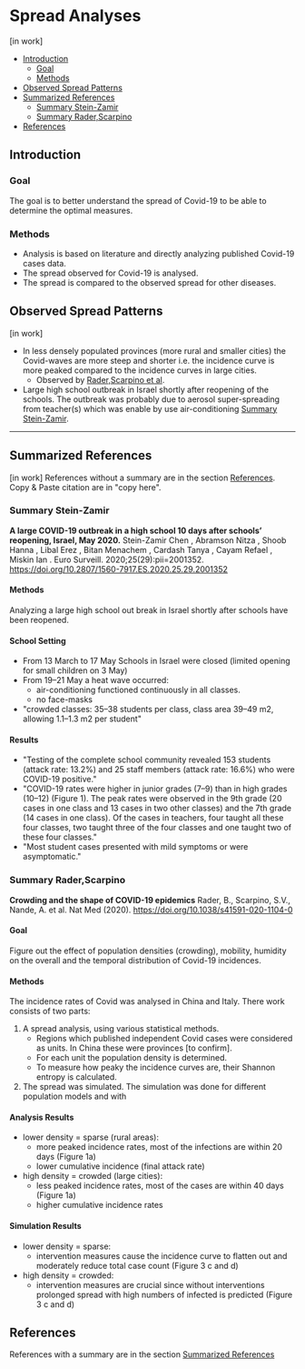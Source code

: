 # Spread Analyses
[in work]
* [Introduction](#introduction)
  * [Goal](#goal)
  * [Methods](#methods)
* [Observed Spread Patterns](#observed-spread-patterns)
* [Summarized References](#summarized-references)
  * [Summary Stein-Zamir](#summary-stein-zamir)
  * [Summary Rader,Scarpino](#summary-raderscarpino)
* [References](#references)


## Introduction
### Goal
The goal is to better understand the spread of Covid-19 to be able to determine the optimal measures.

### Methods
* Analysis is based on literature and directly analyzing published Covid-19 cases data. 
* The spread observed for Covid-19 is analysed.
* The spread is compared to the observed spread for other diseases. 


## Observed Spread Patterns
[in work]
* In less densely populated provinces (more rural and smaller cities) the Covid-waves are more steep and shorter i.e. the incidence curve is more peaked compared to the incidence curves in large cities. 
  * Observed by [Rader,Scarpino et al](#summary-raderscarpino).
* Large high school outbreak in Israel shortly after reopening of the schools. The outbreak was probably due to aerosol super-spreading from teacher(s) which was enable by use air-conditioning [Summary Stein-Zamir](#summary-stein-zamir).


---

## Summarized References
[in work]
References without a summary are in the section [References](#references). Copy & Paste citation are in "copy here". 

### Summary Stein-Zamir
**A large COVID-19 outbreak in a high school 10 days after schools’ reopening, Israel, May 2020.**
Stein-Zamir Chen , Abramson Nitza , Shoob Hanna , Libal Erez , Bitan Menachem , Cardash Tanya , Cayam Refael , Miskin Ian .  Euro Surveill. 2020;25(29):pii=2001352. https://doi.org/10.2807/1560-7917.ES.2020.25.29.2001352
#### Methods
Analyzing a large high school out break in Israel shortly after schools have been reopened. 
#### School Setting
* From 13 March to 17 May Schools in Israel were closed (limited opening for small children on 3 May)
* From 19–21 May a heat wave occurred: 
  * air-conditioning functioned continuously in all classes.
  * no face-masks
* "crowded classes: 35–38 students per class, class area 39–49 m2, allowing 1.1–1.3 m2 per student"

#### Results
* "Testing of the complete school community revealed 153 students (attack rate: 13.2%) and 25 staff members (attack rate: 16.6%) who were COVID-19 positive."
* "COVID-19 rates were higher in junior grades (7–9) than in high grades (10–12) (Figure 1). The peak rates were observed in the 9th grade (20 cases in one class and 13 cases in two other classes) and the 7th grade (14 cases in one class). Of the cases in teachers, four taught all these four classes, two taught three of the four classes and one taught two of these four classes."
* "Most student cases presented with mild symptoms or were asymptomatic."



### Summary Rader,Scarpino
**Crowding and the shape of COVID-19 epidemics**
Rader, B., Scarpino, S.V., Nande, A. et al.
Nat Med (2020). https://doi.org/10.1038/s41591-020-1104-0

#### Goal
Figure out the effect of population densities (crowding), mobility, humidity on the overall and the temporal distribution of Covid-19 incidences. 

#### Methods
The incidence rates of Covid was analysed in China and Italy.
There work consists of two parts: 
1. A spread analysis, using various statistical methods.
     * Regions which published independent Covid cases were considered as units. In China these were provinces [to confirm]. 
     * For each unit the population density is determined.
     * To measure how peaky the incidence curves are, their Shannon entropy is calculated. 
2. The spread was simulated. The simulation was done for different population models and with 


#### Analysis Results
* lower density = sparse (rural areas): 
  * more peaked incidence rates, most of the infections are within 20 days (Figure 1a)
  * lower cumulative incidence (final attack rate)
* high density = crowded (large cities): 
  * less peaked incidence rates, most of the cases are within 40 days (Figure 1a)
  * higher cumulative incidence rates

#### Simulation Results
* lower density = sparse: 
  * intervention measures cause the incidence curve to flatten out and moderately reduce total case count (Figure 3 c and d)
* high density = crowded: 
  * intervention measures are crucial since without interventions prolonged spread with high numbers of infected is predicted (Figure 3 c and d)


## References
References with a summary are in the section [Summarized References](#summarized-references)